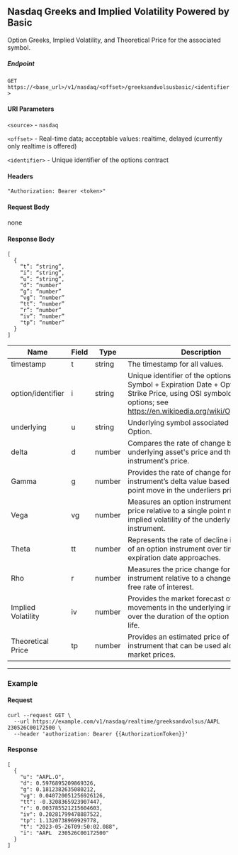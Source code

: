 ## Nasdaq Greeks and Implied Volatility Powered by Basic

Option Greeks, Implied Volatility, and Theoretical Price for the associated symbol. 

##### Endpoint

`GET` `https://<base_url>/v1/nasdaq/<offset>/greeksandvolsusbasic/<identifier>`

#### URI Parameters

`<source>` - `nasdaq`

`<offset>` -  Real-time data; acceptable values: realtime, delayed (currently only realtime is offered)

`<identifier>` - Unique identifier of the options contract

#### Headers

`"Authorization: Bearer <token>"`

#### Request Body

none

#### Response Body

```
[
  {
    “t”: “string”, 
    “i”: “string”,   
    “u”: “string”, 
    “d”: “number”  
    “g”: “number” 
    “vg”: “number” 
    “tt”: “number”  
    “r”: “number” 
    “iv”: “number”   
    "tp”: “number” 
  }
]
```

| Name | Field | Type | Description |
|-------|------|------|-------------|
|timestamp|t|string|The timestamp for all values.|
|option/identifier|i|string|Unique identifier of the options contract: Symbol + Expiration Date + Option Type + Strike Price, using OSI symbology for all US options; see https://en.wikipedia.org/wiki/Option_symbol|
|underlying|u|string|Underlying symbol associated with the Option.|
|delta|d|number|Compares the rate of change between the underlying asset's price and the option instrument’s price.|
|Gamma|g|number|Provides the rate of change for an option instrument’s delta value based on a single point move in the underliers price.|
|Vega|vg|number|Measures an option instrument’s change in price relative to a single point move in implied volatility of the underlying instrument. |
|Theta|tt|number|Represents the rate of decline in the value of an option instrument over time as the expiration date approaches. |
|Rho|r|number|Measures the price change for an option instrument relative to a change in the risk-free rate of interest. |
|Implied Volatility|iv|number|Provides the market forecast of expected movements in the underlying instrument over the duration of the option instrument’s life. |
|Theoretical Price|tp|number|Provides an estimated price of an option instrument that can be used alongside market prices. |

---


### Example

#### Request

```
curl --request GET \
  --url https://example.com/v1/nasdaq/realtime/greeksandvolsus/AAPL 230526C00172500 \
  --header 'authorization: Bearer {{AuthorizationToken}}' 
```

#### Response

```
[
  {
    "u": "AAPL.O",
    "d": 0.5976895209869326,
    "g": 0.1812382635080212,
    "vg": 0.040720051256926126,
    "tt": -0.3208365923907447,
    "r": 0.003785521215604603,
    "iv": 0.20281799478887522,
    "tp": 1.1320738969929778,
    "t": "2023-05-26T09:50:02.088",
    "i": "AAPL  230526C00172500"
  }
]
```
